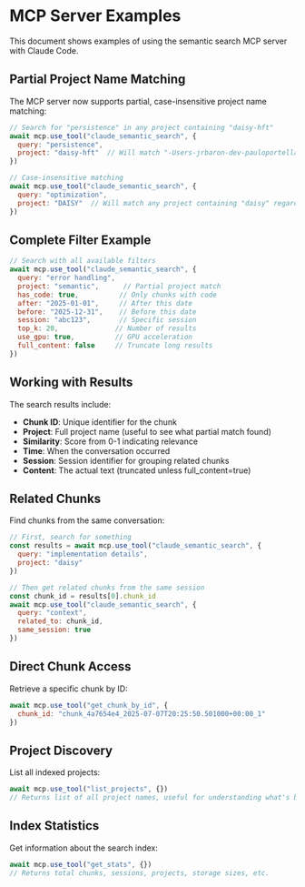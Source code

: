 # MCP Server Examples

This document shows examples of using the semantic search MCP server with Claude Code.

## Partial Project Name Matching

The MCP server now supports partial, case-insensitive project name matching:

```javascript
// Search for "persistence" in any project containing "daisy-hft"
await mcp.use_tool("claude_semantic_search", {
  query: "persistence",
  project: "daisy-hft"  // Will match "-Users-jrbaron-dev-pauloportella-2025-trading-daisy-hft-engine"
})

// Case-insensitive matching
await mcp.use_tool("claude_semantic_search", {
  query: "optimization",
  project: "DAISY"  // Will match any project containing "daisy" regardless of case
})
```

## Complete Filter Example

```javascript
// Search with all available filters
await mcp.use_tool("claude_semantic_search", {
  query: "error handling",
  project: "semantic",      // Partial project match
  has_code: true,          // Only chunks with code
  after: "2025-01-01",     // After this date
  before: "2025-12-31",    // Before this date
  session: "abc123",       // Specific session
  top_k: 20,              // Number of results
  use_gpu: true,          // GPU acceleration
  full_content: false     // Truncate long results
})
```

## Working with Results

The search results include:
- **Chunk ID**: Unique identifier for the chunk
- **Project**: Full project name (useful to see what partial match found)
- **Similarity**: Score from 0-1 indicating relevance
- **Time**: When the conversation occurred
- **Session**: Session identifier for grouping related chunks
- **Content**: The actual text (truncated unless full_content=true)

## Related Chunks

Find chunks from the same conversation:

```javascript
// First, search for something
const results = await mcp.use_tool("claude_semantic_search", {
  query: "implementation details",
  project: "daisy"
})

// Then get related chunks from the same session
const chunk_id = results[0].chunk_id
await mcp.use_tool("claude_semantic_search", {
  query: "context",
  related_to: chunk_id,
  same_session: true
})
```

## Direct Chunk Access

Retrieve a specific chunk by ID:

```javascript
await mcp.use_tool("get_chunk_by_id", {
  chunk_id: "chunk_4a7654e4_2025-07-07T20:25:50.501000+00:00_1"
})
```

## Project Discovery

List all indexed projects:

```javascript
await mcp.use_tool("list_projects", {})
// Returns list of all project names, useful for understanding what's been indexed
```

## Index Statistics

Get information about the search index:

```javascript
await mcp.use_tool("get_stats", {})
// Returns total chunks, sessions, projects, storage sizes, etc.
```